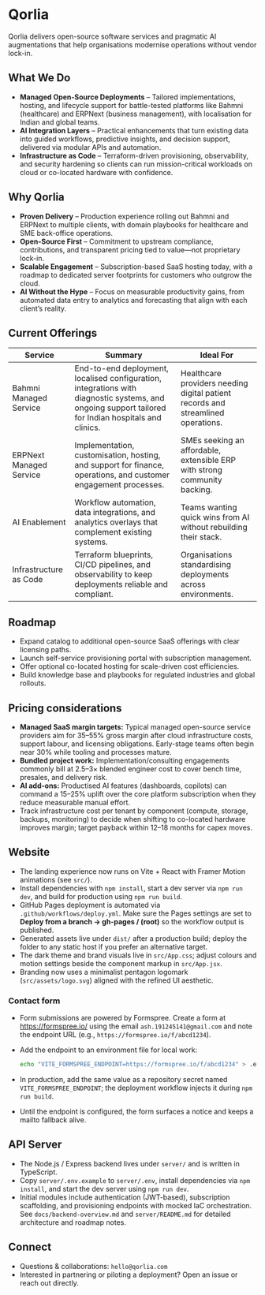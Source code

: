 # Qorlia

Qorlia delivers open-source software services and pragmatic AI augmentations that help organisations modernise operations without vendor lock-in.

## What We Do

- **Managed Open-Source Deployments** – Tailored implementations, hosting, and lifecycle support for battle-tested platforms like Bahmni (healthcare) and ERPNext (business management), with localisation for Indian and global teams.
- **AI Integration Layers** – Practical enhancements that turn existing data into guided workflows, predictive insights, and decision support, delivered via modular APIs and automation.
- **Infrastructure as Code** – Terraform-driven provisioning, observability, and security hardening so clients can run mission-critical workloads on cloud or co-located hardware with confidence.

## Why Qorlia

- **Proven Delivery** – Production experience rolling out Bahmni and ERPNext to multiple clients, with domain playbooks for healthcare and SME back-office operations.
- **Open-Source First** – Commitment to upstream compliance, contributions, and transparent pricing tied to value—not proprietary lock-in.
- **Scalable Engagement** – Subscription-based SaaS hosting today, with a roadmap to dedicated server footprints for customers who outgrow the cloud.
- **AI Without the Hype** – Focus on measurable productivity gains, from automated data entry to analytics and forecasting that align with each client’s reality.

## Current Offerings

| Service | Summary | Ideal For |
| --- | --- | --- |
| Bahmni Managed Service | End-to-end deployment, localised configuration, integrations with diagnostic systems, and ongoing support tailored for Indian hospitals and clinics. | Healthcare providers needing digital patient records and streamlined operations. |
| ERPNext Managed Service | Implementation, customisation, hosting, and support for finance, operations, and customer engagement processes. | SMEs seeking an affordable, extensible ERP with strong community backing. |
| AI Enablement | Workflow automation, data integrations, and analytics overlays that complement existing systems. | Teams wanting quick wins from AI without rebuilding their stack. |
| Infrastructure as Code | Terraform blueprints, CI/CD pipelines, and observability to keep deployments reliable and compliant. | Organisations standardising deployments across environments. |

## Roadmap

- Expand catalog to additional open-source SaaS offerings with clear licensing paths.
- Launch self-service provisioning portal with subscription management.
- Offer optional co-located hosting for scale-driven cost efficiencies.
- Build knowledge base and playbooks for regulated industries and global rollouts.

## Pricing considerations

- **Managed SaaS margin targets:** Typical managed open-source service providers aim for 35–55% gross margin after cloud infrastructure costs, support labour, and licensing obligations. Early-stage teams often begin near 30% while tooling and processes mature.
- **Bundled project work:** Implementation/consulting engagements commonly bill at 2.5–3× blended engineer cost to cover bench time, presales, and delivery risk.
- **AI add-ons:** Productised AI features (dashboards, copilots) can command a 15–25% uplift over the core platform subscription when they reduce measurable manual effort.
- Track infrastructure cost per tenant by component (compute, storage, backups, monitoring) to decide when shifting to co-located hardware improves margin; target payback within 12–18 months for capex moves.

## Website

- The landing experience now runs on Vite + React with Framer Motion animations (see `src/`).
- Install dependencies with `npm install`, start a dev server via `npm run dev`, and build for production using `npm run build`.
- GitHub Pages deployment is automated via `.github/workflows/deploy.yml`. Make sure the Pages settings are set to **Deploy from a branch → gh-pages / (root)** so the workflow output is published.
- Generated assets live under `dist/` after a production build; deploy the folder to any static host if you prefer an alternative target.
- The dark theme and brand visuals live in `src/App.css`; adjust colours and motion settings beside the component markup in `src/App.jsx`.
- Branding now uses a minimalist pentagon logomark (`src/assets/logo.svg`) aligned with the refined UI aesthetic.

### Contact form

- Form submissions are powered by Formspree. Create a form at <https://formspree.io/> using the email `ash.191245141@gmail.com` and note the endpoint URL (e.g., `https://formspree.io/f/abcd1234`).
- Add the endpoint to an environment file for local work:

  ```bash
  echo "VITE_FORMSPREE_ENDPOINT=https://formspree.io/f/abcd1234" > .env.local
  ```

- In production, add the same value as a repository secret named `VITE_FORMSPREE_ENDPOINT`; the deployment workflow injects it during `npm run build`.
- Until the endpoint is configured, the form surfaces a notice and keeps a mailto fallback alive.

## API Server

- The Node.js / Express backend lives under `server/` and is written in TypeScript.
- Copy `server/.env.example` to `server/.env`, install dependencies via `npm install`, and start the dev server using `npm run dev`.
- Initial modules include authentication (JWT-based), subscription scaffolding, and provisioning endpoints with mocked IaC orchestration. See `docs/backend-overview.md` and `server/README.md` for detailed architecture and roadmap notes.

## Connect

- Questions & collaborations: `hello@qorlia.com`
- Interested in partnering or piloting a deployment? Open an issue or reach out directly.
